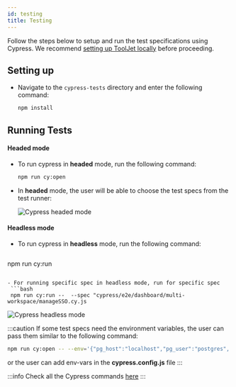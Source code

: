 ```yaml
---
id: testing
title: Testing
---
```


Follow the steps below to setup and run the test specifications using Cypress. We recommend [setting up ToolJet locally](/docs/contributing-guide/setup/macos) before proceeding.

## Setting up

- Navigate to the `cypress-tests` directory and enter the following command:
  ```bash
  npm install
  ```

## Running Tests
#### Headed mode
- To run cypress in **headed** mode, run the following command:
  ```bash
  npm run cy:open
  ```
- In **headed** mode, the user will be able to choose the test specs from the test runner:
  <div style={{textAlign: 'center'}}>
  
  <img className="screenshot-full" src="/img/testing/headed.png" alt="Cypress headed mode" />
  
  </div>

#### Headless mode

- To run cypress in **headless** mode, run the following command:
  ```bash
 npm run cy:run
 ```

- For running specific spec in headless mode, run for specific spec 
  ```bash
  npm run cy:run --  --spec "cypress/e2e/dashboard/multi-workspace/manageSSO.cy.js
  ```

  <div style={{textAlign: 'center'}}>
  
  <img className="screenshot-full" src="/img/testing/headless.png" alt="Cypress headless mode" />
  
  </div>

  :::caution
  If some test specs need the environment variables, the user can pass them similar to the following command:
  ```bash
  npm run cy:open -- --env='{"pg_host":"localhost","pg_user":"postgres", "pg_password":"postgres"}'
  ```
  or the user can add env-vars in the **cypress.config.js** file
  :::


:::info
Check all the Cypress commands [here](https://docs.cypress.io/guides/guides/command-line#Commands)
:::